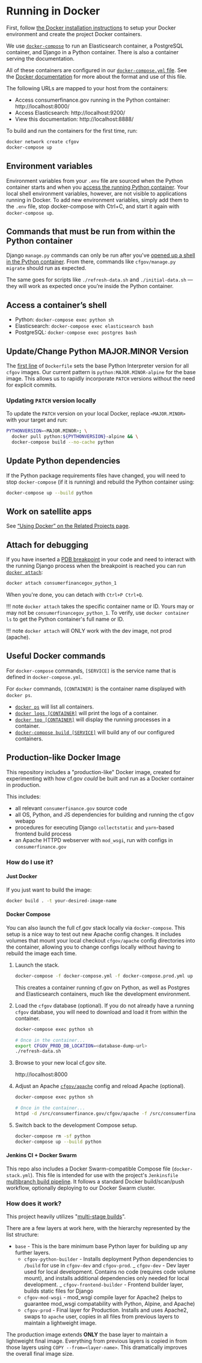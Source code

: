 # Running in Docker

First, follow
[the Docker installation instructions](../installation/#docker-based-installation)
to setup your Docker environment and create the project Docker containers.

We use [`docker-compose`](https://docs.docker.com/compose/reference/overview/)
to run an Elasticsearch container, a PostgreSQL container,
and Django in a Python container.
There is also a container serving the documentation.

All of these containers are configured in our
[`docker-compose.yml` file](https://github.com/cfpb/consumerfinance.gov/blob/main/docker-compose.yml).
See the [Docker documentation](https://docs.docker.com/compose/compose-file/)
for more about the format and use of this file.

The following URLs are mapped to your host from the containers:

- Access consumerfinance.gov running in the Python container: http://localhost:8000/
- Access Elasticsearch: http://localhost:9200/
- View this documentation: http://localhost:8888/

To build and run the containers for the first time, run:

```bash
docker network create cfgov
docker-compose up
```

## Environment variables

Environment variables from your `.env` file are sourced
when the Python container starts
and when you [access the running Python container](#access-a-containers-shell).
Your local shell environment variables, however,
are not visible to applications running in Docker.
To add new environment variables, simply add them to the `.env` file,
stop docker-compose with Ctrl+C,
and start it again with `docker-compose up`.

## Commands that must be run from within the Python container

Django `manage.py` commands can only be run after you've
[opened up a shell in the Python container](#access-a-containers-shell).
From there, commands like `cfgov/manage.py migrate` should run as expected.

The same goes for scripts like `./refresh-data.sh` and `./initial-data.sh` —
they will work as expected once you’re inside the Python container.

## Access a container’s shell

- Python: `docker-compose exec python sh`
- Elasticsearch: `docker-compose exec elasticsearch bash`
- PostgreSQL: `docker-compose exec postgres bash`

## Update/Change Python MAJOR.MINOR Version

The [first line](https://github.com/cfpb/consumerfinance.gov/tree/main/Dockerfile)
of `Dockerfile` sets the base Python Interpreter version for all `cfgov`
images. Our current pattern is `python:MAJOR.MINOR-alpine` for the base image.
This allows us to rapidly incorporate `PATCH` versions without the need
for explicit commits.

### Updating `PATCH` version locally

To update the `PATCH` version on your local Docker, replace `<MAJOR.MINOR>`
with your target and run:

```bash
PYTHONVERSION=<MAJOR.MINOR>; \
  docker pull python:${PYTHONVERSION}-alpine && \
  docker-compose build --no-cache python
```

## Update Python dependencies

If the Python package requirements files have changed,
you will need to stop `docker-compose` (if it is running)
and rebuild the Python container using:

```bash
docker-compose up --build python
```

## Work on satellite apps

See [“Using Docker” on the Related Projects page](../related-projects/#using-docker).

## Attach for debugging

If you have inserted a [PDB breakpoint](https://docs.python.org/3/library/pdb.html) in your code
and need to interact with the running Django process when the breakpoint is reached
you can run [`docker attach`](https://docs.docker.com/engine/reference/commandline/attach/):

```bash
docker attach consumerfinancegov_python_1
```

When you're done, you can detach with `Ctrl+P Ctrl+Q`.

!!! note
`docker attach` takes the specific container name or ID.
Yours may or may not be `consumerfinancegov_python_1`.
To verify, use `docker container ls`
to get the Python container's full name or ID.

!!! note
`docker attach` will ONLY work with the dev image, not prod (apache).

## Useful Docker commands

For `docker-compose` commands,
`[SERVICE]` is the service name that is defined in `docker-compose.yml`.

For `docker` commands, `[CONTAINER]` is the container name displayed with `docker ps`.

- [`docker ps`](https://docs.docker.com/engine/reference/commandline/ps/)
  will list all containers.
- [`docker logs [CONTAINER]`](https://docs.docker.com/engine/reference/commandline/logs/)
  will print the logs of a container.
- [`docker top [CONTAINER]`](https://docs.docker.com/engine/reference/commandline/top/)
  will display the running processes in a container.
- [`docker-compose build [SERVICE]`](https://docs.docker.com/compose/reference/build/)
  will build any of our configured containers.

## Production-like Docker Image

This repository includes a "production-like" Docker image, created for
experimenting with how cf.gov _could_ be built and run as a Docker
container in production.

This includes:

- all relevant `consumerfinance.gov` source code
- all OS, Python, and JS dependencies for building and running the cf.gov webapp
- procedures for executing Django `collectstatic` and `yarn`-based frontend build process
- an Apache HTTPD webserver with `mod_wsgi`, run with configs in `consumerfinance.gov`

### How do I use it?

#### Just Docker

If you just want to build the image:

```bash
docker build . -t your-desired-image-name
```

#### Docker Compose

You can also launch the full cf.gov stack locally via `docker-compose`. This setup is
a nice way to test out new Apache config changes. It includes volumes that mount your
local checkout `cfgov/apache` config directories into the container, allowing you to
change configs locally without having to rebuild the image each time.

1. Launch the stack.

   ```bash
   docker-compose -f docker-compose.yml -f docker-compose.prod.yml up --build
   ```

   This creates a container running cf.gov on Python, as well as
   Postgres and Elasticsearch containers, much like the development environment.

1. Load the `cfgov` database (optional). If you do not already have a running
   `cfgov` database, you will need to download and load it from within the container.

   ```bash
   docker-compose exec python sh

   # Once in the container...
   export CFGOV_PROD_DB_LOCATION=<database-dump-url>
   ./refresh-data.sh
   ```

1. Browse to your new local cf.gov site.

   http://localhost:8000

1. Adjust an Apache [`cfgov/apache`](https://github.com/cfpb/consumerfinance.gov/tree/main/cfgov/apache)
   config and reload Apache (optional).

   ```bash
   docker-compose exec python sh

   # Once in the container...
   httpd -d /src/consumerfinance.gov/cfgov/apache -f /src/consumerfinance.gov/cfgov/apache/conf/httpd.conf -k restart
   ```

1. Switch back to the development Compose setup.

   ```bash
   docker-compose rm -sf python
   docker-compose up --build python
   ```

#### Jenkins CI + Docker Swarm

This repo also includes a Docker Swarm-compatible Compose file
(`docker-stack.yml`).
This file is intended for use with the project's `Jenkinsfile`
[multibranch build pipeline](https://jenkins.io/doc/tutorials/build-a-multibranch-pipeline-project/).
It follows a standard Docker build/scan/push workflow,
optionally deploying to our Docker Swarm cluster.

### How does it work?

This project heavily utilizes
"[multi-stage builds](https://docs.docker.com/develop/develop-images/multistage-build/)".

There are a few layers at work here, with the hierarchy represented by the list structure:

- `base` - This is the bare minimum base Python layer for building up any further layers.
  - `cfgov-python-builder` - Installs deployment Python dependencies to `/build` for use
    in `cfgov-dev` and `cfgov-prod`.
    _ `cfgov-dev` - Dev layer used for local development. Contains no code
    (requires code volume mount), and installs additional dependencies only needed for local development.
    _ `cfgov-frontend-builder` - Frontend builder layer, builds static files for Django
  - `cfgov-mod-wsgi` - mod_wsgi compile layer for Apache2
    (helps to guarantee mod_wsgi compatability with Python, Alpine, and Apache)
  - `cfgov-prod` - Final layer for Production. Installs and uses Apache2,
    swaps to `apache` user, copies in all files from previous layers to maintain a lightweight image.

The production image extends **ONLY** the base layer to maintain a lightweight final image.
Everything from previous layers is copied in from those layers using `COPY --from=<layer-name>`.
This dramatically improves the overall final image size.

